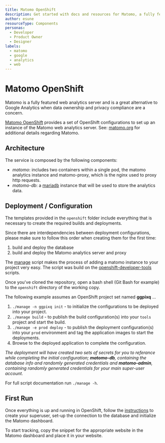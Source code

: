 ```yaml
---
title: Matomo OpenShift
description: Get started with docs and resources for Matomo, a fully featured web analytics server. It's a great alternative to Google Analytics when data ownership and privacy compliance are a concern.
author: esune
resourceType: Components
personas: 
  - Developer
  - Product Owner
  - Designer
labels:
  - matomo
  - google
  - analytics
  - web
---
```

# Matomo OpenShift
Matomo is a fully featured web analytics server and is a great alternative to Google Analytics when data ownership and privacy compliance are a concern.

[Matomo OpenShift](https://github.com/BCDevOps/matomo-openshift) provides a set of OpenShift configurations to set up an instance of the Matomo web analytics server. See: [matomo.org](https://matomo.org/) for additional details regarding Matomo.

## Architecture
The service is composed by the following components:
- *matomo*: includes two containers within a single pod, the matomo analytics instance and matomo-proxy, which is the nginx used to proxy http requests.
- *matomo-db*: a [mariadb](https://mariadb.org) instance that will be used to store the analytics data.

## Deployment / Configuration
The templates provided in the `openshift` folder include everything that is necessary to create the required builds and deployments.

Since there are interdependencies between deployment configurations, please make sure to follow this order when creating them for the first time:
1) build and deploy the database
2) build and deploy the Matomo analytics server and proxy

The [manage](./openshift/manage) script makes the process of adding a matomo instance to your project very easy.  The script was build on the [openshift-developer-tools](https://github.com/BCDevOps/openshift-developer-tools) scripts.

Once you've cloned the repository, open a bash shell (Git Bash for example) to the `openshift` directory of the working copy.

The following example assumes an OpenShift project set named **ggpixq** ...

1. `./manage -n ggpixq init` - to initialize the configurations to be deployed into your project.
1. `./manage build` - to publish the build configuration(s) into your `tools` project and start the build.
1. `./manage -e prod deploy` - to publish the deployment configuration(s) into your `prod` environment and tag the application images to start the deployments.
1. Browse to the deployed application to complete the configuration.

_The deployment will have created two sets of secrets for you to referance while completing the initial configuration; **matomo-db**, containing the database info and randomly generated credentials and **matomo-admin**, containing randomly generated credentials for your main super-user account._

For full script documentation run `./manage -h`.

## First Run
Once everything is up and running in OpenShift, follow the [instructions](https://matomo.org/docs/installation/#the-5-minute-matomo-installation) to create your superuser, set-up the connection to the database and initialize the Matomo dashboard.

To start tracking, copy the snippet for the appropriate website in the Matomo dashboard and place it in your website.
